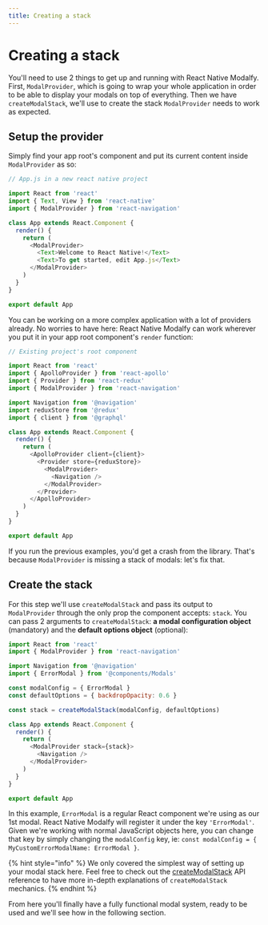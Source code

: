 ```yaml
---
title: Creating a stack
---
```


# Creating a stack

You'll need to use 2 things to get up and running with React Native Modalfy. First, `ModalProvider`, which is going to wrap your whole application in order to be able to display your modals on top of everything. Then we have `createModalStack`, we'll use to create the stack `ModalProvider` needs to work as expected.

## Setup the provider

Simply find your app root's component and put its current content inside `ModalProvider` as so:

```javascript
// App.js in a new react native project

import React from 'react'
import { Text, View } from 'react-native'
import { ModalProvider } from 'react-navigation'

class App extends React.Component {
  render() {
    return (
      <ModalProvider>
        <Text>Welcome to React Native!</Text>
        <Text>To get started, edit App.js</Text>
      </ModalProvider>
    )
  }
}

export default App
```

You can be working on a more complex application with a lot of providers already. No worries to have here: React Native Modalfy can work wherever you put it in your app root component's `render` function:

```javascript
// Existing project's root component

import React from 'react'
import { ApolloProvider } from 'react-apollo'
import { Provider } from 'react-redux'
import { ModalProvider } from 'react-navigation'

import Navigation from '@navigation'
import reduxStore from '@redux'
import { client } from '@graphql'

class App extends React.Component {
  render() {
    return (
      <ApolloProvider client={client}>
        <Provider store={reduxStore}>
          <ModalProvider>
            <Navigation />
          </ModalProvider>
        </Provider>
      </ApolloProvider>
    )
  }
}

export default App
```

If you run the previous examples, you'd get a crash from the library. That's because `ModalProvider` is missing a stack of modals: let's fix that.

## Create the stack

For this step we'll use `createModalStack` and pass its output to `ModalProvider` through the only prop the component accepts: `stack`. You can pass 2 arguments to `createModalStack`: **a modal configuration object** \(mandatory\) and the **default options object** \(optional\):

```javascript
import React from 'react'
import { ModalProvider } from 'react-navigation'

import Navigation from '@navigation'
import { ErrorModal } from '@components/Modals'

const modalConfig = { ErrorModal }
const defaultOptions = { backdropOpacity: 0.6 }

const stack = createModalStack(modalConfig, defaultOptions)

class App extends React.Component {
  render() {
    return (
      <ModalProvider stack={stack}>
        <Navigation />
      </ModalProvider>
    )
  }
}

export default App
```

In this example, `ErrorModal` is a regular React component we're using as our 1st modal. React Native Modalfy will register it under the key `'ErrorModal'`. Given we're working with normal JavaScript objects here, you can change that key by simply changing the `modalConfig` key, ie: `const modalConfig = { MyCustomErrorModalName: ErrorModal }`.

{% hint style="info" %}
We only covered the simplest way of setting up your modal stack here. Feel free to check out the [createModalStack](https://github.com/colorfy-software/react-native-modalfy-website/tree/ba1aacf00d590bad4c078b8a776e82da019b2201/guides/create-modal-stack.md) API reference to have more in-depth explanations of `createModalStack` mechanics.
{% endhint %}

From here you'll finally have a fully functional modal system, ready to be used and we'll see how in the following section.

